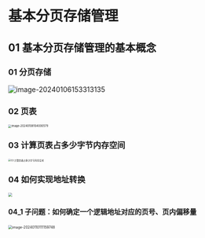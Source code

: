 # 基本分页存储管理



## 01 基本分页存储管理的基本概念



### 01 分页存储

![image-20240106153313135](https://cvp.oss-cn-shanghai.aliyuncs.com/picgo/202401061533546.png)



### 02 页表

<img src="https://cvp.oss-cn-shanghai.aliyuncs.com/picgo/202401081040745.png" alt="image-20240108104000579" style="zoom: 40%;" />

### 03 计算页表占多少字节内存空间

<img src="https://cvp.oss-cn-shanghai.aliyuncs.com/picgo/202401101109849.png" alt="03 计算页表占多少字节内存空间" style="zoom: 33%;" />



### 04 如何实现地址转换

<img src="https://cvp.oss-cn-shanghai.aliyuncs.com/picgo/202401101428941.png" style="zoom:50%;" />



#### 04_1 子问题：如何确定一个逻辑地址对应的页号、页内偏移量

<img src="https://cvp.oss-cn-shanghai.aliyuncs.com/picgo/202401101111889.png" alt="image-20240110111159748" style="zoom:50%;" />